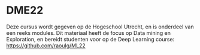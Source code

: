 # DME22

Deze cursus wordt gegeven op de Hogeschool Utrecht, en is onderdeel van een reeks modules.
Dit materiaal heeft de focus op Data mining en Exploration, en bereidt studenten voor op de Deep Learning course: https://github.com/raoulg/ML22


